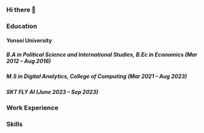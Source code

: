 ### Hi there 👋

### Education
#### Yonsei University
##### B.A in Political Science and International Studies, B.Ec in Economics (Mar 2012 – Aug 2016)
##### M.S in Digital Analytics, College of Computing (Mar 2021 – Aug 2023)
##### SKT FLY AI (June 2023 – Sep 2023)



### Work Experience


### Skills

<!--
**kokonut93/kokonut93** is a ✨ _special_ ✨ repository because its `README.md` (this file) appears on your GitHub profile.

Here are some ideas to get you started:

- 🔭 I’m currently working on ...
- 🌱 I’m currently learning ...
- 👯 I’m looking to collaborate on ...
- 🤔 I’m looking for help with ...
- 💬 Ask me about ...
- 📫 How to reach me: ...
- 😄 Pronouns: ...
- ⚡ Fun fact: ...
-->
